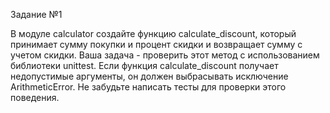Задание №1


В модуле calculator создайте функцию calculate_discount, который принимает сумму покупки и процент скидки и возвращает сумму с учетом скидки. Ваша задача - проверить этот метод с использованием библиотеки unittest. Если функция calculate_discount получает недопустимые аргументы, он должен выбрасывать исключение ArithmeticError. Не забудьте написать тесты для проверки этого поведения.
